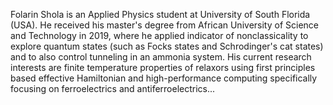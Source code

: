 Folarin Shola is an Applied Physics student at University of South Florida (USA). He received his master's degree from African University of Science and Technology in 2019, where he applied indicator of nonclassicality to explore quantum states (such as Focks states and Schrodinger's cat states) and to also control tunneling in an ammonia system. His current research interests are finite temperature properties of relaxors using first principles based effective Hamiltonian and high-performance computing specifically focusing on ferroelectrics and antiferroelectrics...
